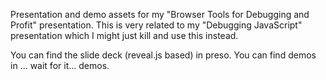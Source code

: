 Presentation and demo assets for my "Browser Tools for Debugging and Profit" presentation.
This is very related to my "Debugging JavaScript" presentation which I might just kill and use
this instead.

You can find the slide deck (reveal.js based) in preso.
You can find demos in ... wait for it... demos.
